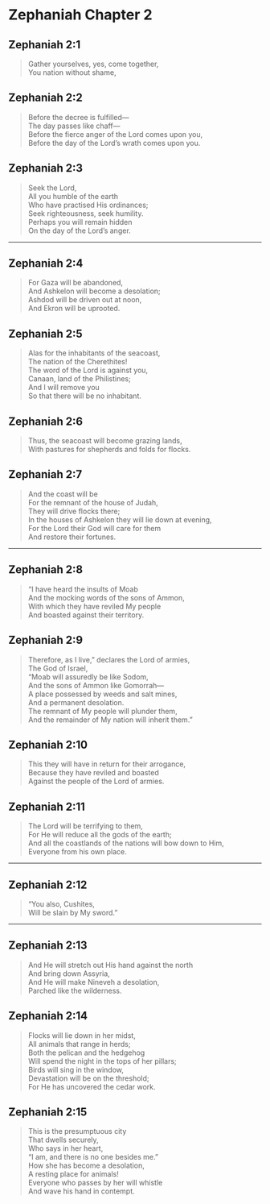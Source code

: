 # Zephaniah Chapter 2

## Zephaniah 2:1

> Gather yourselves, yes, come together,  
> You nation without shame,

## Zephaniah 2:2

> Before the decree is fulfilled—  
> The day passes like chaff—  
> Before the fierce anger of the Lord comes upon you,  
> Before the day of the Lord’s wrath comes upon you.

## Zephaniah 2:3

> Seek the Lord,  
> All you humble of the earth  
> Who have practised His ordinances;  
> Seek righteousness, seek humility.  
> Perhaps you will remain hidden  
> On the day of the Lord’s anger.

---

## Zephaniah 2:4

> For Gaza will be abandoned,  
> And Ashkelon will become a desolation;  
> Ashdod will be driven out at noon,  
> And Ekron will be uprooted.

## Zephaniah 2:5

> Alas for the inhabitants of the seacoast,  
> The nation of the Cherethites!  
> The word of the Lord is against you,  
> Canaan, land of the Philistines;  
> And I will remove you  
> So that there will be no inhabitant.

## Zephaniah 2:6

> Thus, the seacoast will become grazing lands,  
> With pastures for shepherds and folds for flocks.

## Zephaniah 2:7

> And the coast will be  
> For the remnant of the house of Judah,  
> They will drive flocks there;  
> In the houses of Ashkelon they will lie down at evening,  
> For the Lord their God will care for them  
> And restore their fortunes.

---

## Zephaniah 2:8

> “I have heard the insults of Moab  
> And the mocking words of the sons of Ammon,  
> With which they have reviled My people  
> And boasted against their territory.

## Zephaniah 2:9

> Therefore, as I live,” declares the Lord of armies,  
> The God of Israel,  
> “Moab will assuredly be like Sodom,  
> And the sons of Ammon like Gomorrah—  
> A place possessed by weeds and salt mines,  
> And a permanent desolation.  
> The remnant of My people will plunder them,  
> And the remainder of My nation will inherit them.”

## Zephaniah 2:10

> This they will have in return for their arrogance,  
> Because they have reviled and boasted  
> Against the people of the Lord of armies.

## Zephaniah 2:11

> The Lord will be terrifying to them,  
> For He will reduce all the gods of the earth;  
> And all the coastlands of the nations will bow down to Him,  
> Everyone from his own place.

---

## Zephaniah 2:12

> “You also, Cushites,  
> Will be slain by My sword.”

---

## Zephaniah 2:13

> And He will stretch out His hand against the north  
> And bring down Assyria,  
> And He will make Nineveh a desolation,  
> Parched like the wilderness.

## Zephaniah 2:14

> Flocks will lie down in her midst,  
> All animals that range in herds;  
> Both the pelican and the hedgehog  
> Will spend the night in the tops of her pillars;  
> Birds will sing in the window,  
> Devastation will be on the threshold;  
> For He has uncovered the cedar work.

## Zephaniah 2:15

> This is the presumptuous city  
> That dwells securely,  
> Who says in her heart,  
> “I am, and there is no one besides me.”  
> How she has become a desolation,  
> A resting place for animals!  
> Everyone who passes by her will whistle  
> And wave his hand in contempt.
